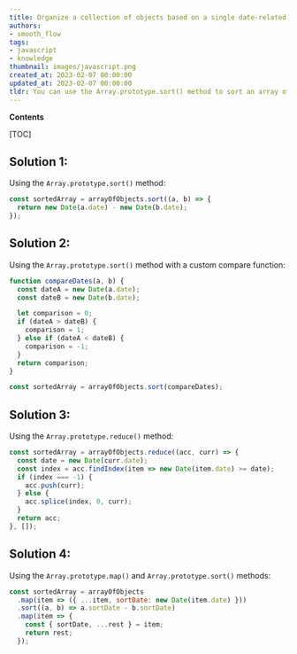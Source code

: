 ```yaml
---
title: Organize a collection of objects based on a single date-related key
authors:
- smooth_flow
tags:
- javascript
- knowledge
thumbnail: images/javascript.png
created_at: 2023-02-07 00:00:00
updated_at: 2023-02-07 00:00:00
tldr: You can use the Array.prototype.sort() method to sort an array of objects by a single key with a date value.
---
```


**Contents**

[TOC]

## Solution 1:
Using the `Array.prototype.sort()` method:

```javascript
const sortedArray = arrayOfObjects.sort((a, b) => {
  return new Date(a.date) - new Date(b.date);
});
```

## Solution 2:
Using the `Array.prototype.sort()` method with a custom compare function:

```javascript
function compareDates(a, b) {
  const dateA = new Date(a.date);
  const dateB = new Date(b.date);

  let comparison = 0;
  if (dateA > dateB) {
    comparison = 1;
  } else if (dateA < dateB) {
    comparison = -1;
  }
  return comparison;
}

const sortedArray = arrayOfObjects.sort(compareDates);
```

## Solution 3:
Using the `Array.prototype.reduce()` method:

```javascript
const sortedArray = arrayOfObjects.reduce((acc, curr) => {
  const date = new Date(curr.date);
  const index = acc.findIndex(item => new Date(item.date) >= date);
  if (index === -1) {
    acc.push(curr);
  } else {
    acc.splice(index, 0, curr);
  }
  return acc;
}, []);
```

## Solution 4:
Using the `Array.prototype.map()` and `Array.prototype.sort()` methods:

```javascript
const sortedArray = arrayOfObjects
  .map(item => ({ ...item, sortDate: new Date(item.date) }))
  .sort((a, b) => a.sortDate - b.sortDate)
  .map(item => {
    const { sortDate, ...rest } = item;
    return rest;
  });
```
